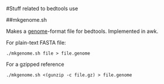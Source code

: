 #Stuff related to bedtools use

##mkgenome.sh

Makes a [genome](http://bedtools.readthedocs.org/en/latest/content/general-usage.html)-format file for bedtools.  Implemented in awk.

For plain-text FASTA file:

```
./mkgenome.sh file > file.genome
```

For a gzipped reference

```
./mkgenome.sh <(gunzip -c file.gz) > file.genome
```